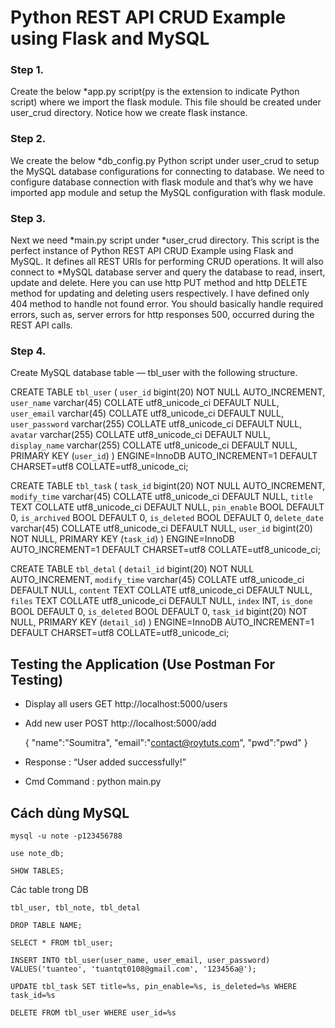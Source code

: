 # Python REST API CRUD Example using Flask and MySQL

### Step 1. 
Create the below *app.py script(py is the extension to indicate Python script) where we import the flask module. This file should be created under user_crud directory. Notice how we create flask instance. 

### Step 2. 
We create the below *db_config.py Python script under user_crud to setup the MySQL database configurations for connecting to database. We need to configure database connection with flask module and that’s why we have imported app module and setup the MySQL configuration with flask module.

### Step 3. 
Next we need *main.py script under *user_crud directory. This script is the perfect instance of Python REST API CRUD Example using Flask and MySQL. It defines all REST URIs for performing CRUD operations. It will also connect to *MySQL database server and query the database to read, insert, update and delete.
Here you can use http PUT method and http DELETE method for updating and deleting users respectively. I have defined only 404 method to handle not found error. You should basically handle required errors, such as, server errors for http responses 500, occurred during the REST API calls.

### Step 4. 
Create MySQL database table — tbl_user with the following structure.

  CREATE TABLE `tbl_user` (
  `user_id` bigint(20) NOT NULL AUTO_INCREMENT,
  `user_name` varchar(45) COLLATE utf8_unicode_ci DEFAULT NULL,
  `user_email` varchar(45) COLLATE utf8_unicode_ci DEFAULT NULL,
  `user_password` varchar(255) COLLATE utf8_unicode_ci DEFAULT NULL,
  `avatar` varchar(255) COLLATE utf8_unicode_ci DEFAULT NULL,
  `display_name` varchar(255) COLLATE utf8_unicode_ci DEFAULT NULL,
  PRIMARY KEY (`user_id`)
  ) ENGINE=InnoDB AUTO_INCREMENT=1 DEFAULT CHARSET=utf8 COLLATE=utf8_unicode_ci;

CREATE TABLE `tbl_task` (
  `task_id` bigint(20) NOT NULL AUTO_INCREMENT,
  `modify_time` varchar(45) COLLATE utf8_unicode_ci DEFAULT NULL,
  `title` TEXT COLLATE utf8_unicode_ci DEFAULT NULL,
  `pin_enable` BOOL DEFAULT 0,
  `is_archived` BOOL DEFAULT 0,
  `is_deleted` BOOL DEFAULT 0,
  `delete_date` varchar(45) COLLATE utf8_unicode_ci DEFAULT NULL,
  `user_id` bigint(20) NOT NULL,
  PRIMARY KEY (`task_id`)
  ) ENGINE=InnoDB AUTO_INCREMENT=1 DEFAULT CHARSET=utf8 COLLATE=utf8_unicode_ci;

CREATE TABLE `tbl_detal` (
  `detail_id` bigint(20) NOT NULL AUTO_INCREMENT,
  `modify_time` varchar(45) COLLATE utf8_unicode_ci DEFAULT NULL,
  `content` TEXT COLLATE utf8_unicode_ci DEFAULT NULL,
  `files` TEXT COLLATE utf8_unicode_ci DEFAULT NULL,
  `index` INT,
  `is_done` BOOL DEFAULT 0,
  `is_deleted` BOOL DEFAULT 0,
  `task_id` bigint(20) NOT NULL,
  PRIMARY KEY (`detail_id`)
  ) ENGINE=InnoDB AUTO_INCREMENT=1 DEFAULT CHARSET=utf8 COLLATE=utf8_unicode_ci;
  

## Testing the Application (Use Postman For Testing)
* Display all users
  GET http://localhost:5000/users
* Add new user
  POST http://localhost:5000/add
  
  {
	"name":"Soumitra",
	"email":"contact@roytuts.com",
	"pwd":"pwd"
  }
  
 * Response : “User added successfully!”
 * Cmd Command : python main.py

## Cách dùng MySQL
````
mysql -u note -p123456788
````
````angular2html
use note_db;
````
````angular2html
SHOW TABLES;
````
Các table trong DB
````angular2html
tbl_user, tbl_note, tbl_detal
````
````
DROP TABLE NAME;
````
````angular2html
SELECT * FROM tbl_user;
````
````angular2html
INSERT INTO tbl_user(user_name, user_email, user_password) VALUES('tuanteo', 'tuantqt0108@gmail.com', '123456a@');
````
````angular2html
UPDATE tbl_task SET title=%s, pin_enable=%s, is_deleted=%s WHERE task_id=%s
````
````angular2html
DELETE FROM tbl_user WHERE user_id=%s
````